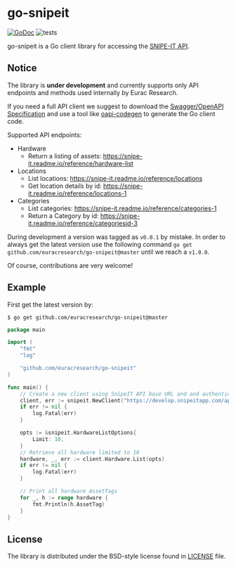# go-snipeit

[![GoDoc](https://img.shields.io/static/v1?label=godoc&message=reference&color=blue)](https://pkg.go.dev/github.com/euracresearch/go-snipeit)
![tests](https://github.com/euracresearch/go-snipeit/workflows/tests/badge.svg)

go-snipeit is a Go client library for accessing the [SNIPE-IT API](https://snipe-it.readme.io/reference).

## Notice

The library is **under development** and currently supports only API endpoints and methods used internally by Eurac Research. 

If you need a full API client we suggest to download the [Swagger/OpenAPI Specification](https://snipe-it.readme.io/openapi/) and use a tool like [oapi-codegen](https://github.com/bonitoo-io/oapi-codegen) to generate the Go client code.

Supported API endpoints:
 
- Hardware
	- Return a listing of assets: https://snipe-it.readme.io/reference/hardware-list
- Locations
	- List locations: https://snipe-it.readme.io/reference/locations
	- Get location details by id: https://snipe-it.readme.io/reference/locations-1
- Categories
	- List categories: https://snipe-it.readme.io/reference/categories-1
	- Return a Category by id: https://snipe-it.readme.io/reference/categoriesid-3

During development a version was tagged as `v0.0.1` by mistake. In order to always get the latest version use the following command `go get github.com/euracresearch/go-snipeit@master` until we reach a `v1.0.0`.

Of course, contributions are very welcome!

## Example

First get the latest version by: 

```
$ go get github.com/euracresearch/go-snipeit@master
```

```go
package main

import (
	"fmt"
	"log"

	"github.com/euracresearch/go-snipeit"
)

func main() {
	// Create a new client using SnipeIT API base URL and and authentication token
	client, err := snipeit.NewClient("https://develop.snipeitapp.com/api/v1/", "my-token")
	if err != nil {
		log.Fatal(err)
	}

	opts := &snipeit.HardwareListOptions{
		Limit: 10,
	}
	// Retrieve all hardware limited to 10
	hardware, _, err := client.Hardware.List(opts)
	if err != nil {
		log.Fatal(err)
	}

	// Print all hardware AssetTags
	for _, h := range hardware {
		fmt.Println(h.AssetTag)
	}
}
```

## License

The library is distributed under the BSD-style license found in [LICENSE](./LICENSE) file.
